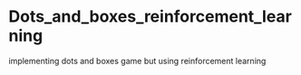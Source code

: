 # Dots_and_boxes_reinforcement_learning
implementing dots and boxes game but using reinforcement learning 
